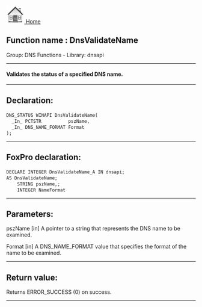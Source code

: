 [<img src="../../images/home.png"> Home ](https://github.com/VFPX/Win32API)  

## Function name : DnsValidateName
Group: DNS Functions - Library: dnsapi    
***  


#### Validates the status of a specified DNS name.
***  


## Declaration:
```foxpro  
DNS_STATUS WINAPI DnsValidateName(
  _In_ PCTSTR          pszName,
  _In_ DNS_NAME_FORMAT Format
);  
```  
***  


## FoxPro declaration:
```foxpro  
DECLARE INTEGER DnsValidateName_A IN dnsapi;
AS DnsValidateName;
	STRING pszName,;
	INTEGER NameFormat  
```  
***  


## Parameters:
pszName [in]
A pointer to a string that represents the DNS name to be examined.

Format [in]
A DNS_NAME_FORMAT value that specifies the format of the name to be examined.  
***  


## Return value:
Returns ERROR_SUCCESS (0) on success.  
***  

